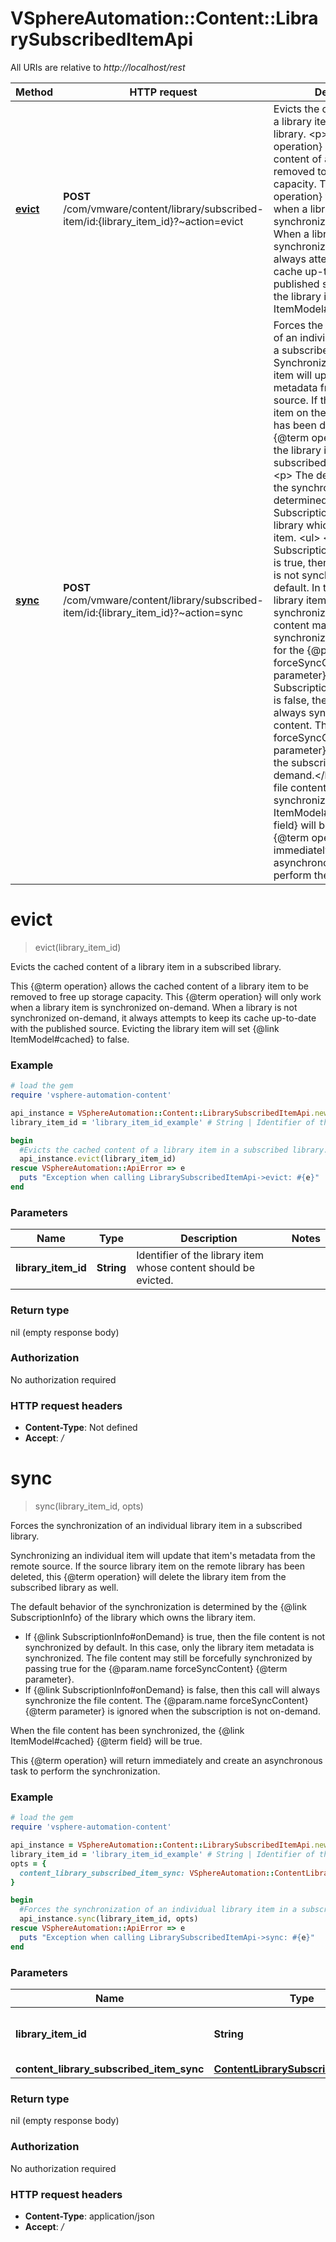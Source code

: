 # VSphereAutomation::Content::LibrarySubscribedItemApi

All URIs are relative to *http://localhost/rest*

Method | HTTP request | Description
------------- | ------------- | -------------
[**evict**](LibrarySubscribedItemApi.md#evict) | **POST** /com/vmware/content/library/subscribed-item/id:{library_item_id}?~action&#x3D;evict | Evicts the cached content of a library item in a subscribed library. &lt;p&gt; This {@term operation} allows the cached content of a library item to be removed to free up storage capacity. This {@term operation} will only work when a library item is synchronized on-demand. When a library is not synchronized on-demand, it always attempts to keep its cache up-to-date with the published source. Evicting the library item will set {@link ItemModel#cached} to false.
[**sync**](LibrarySubscribedItemApi.md#sync) | **POST** /com/vmware/content/library/subscribed-item/id:{library_item_id}?~action&#x3D;sync | Forces the synchronization of an individual library item in a subscribed library. &lt;p&gt; Synchronizing an individual item will update that item&#39;s metadata from the remote source. If the source library item on the remote library has been deleted, this {@term operation} will delete the library item from the subscribed library as well. &lt;p&gt; The default behavior of the synchronization is determined by the {@link SubscriptionInfo} of the library which owns the library item. &lt;ul&gt; &lt;li&gt;If {@link SubscriptionInfo#onDemand} is true, then the file content is not synchronized by default. In this case, only the library item metadata is synchronized. The file content may still be forcefully synchronized by passing true for the {@param.name forceSyncContent} {@term parameter}.&lt;/li&gt; &lt;li&gt;If {@link SubscriptionInfo#onDemand} is false, then this call will always synchronize the file content. The {@param.name forceSyncContent} {@term parameter} is ignored when the subscription is not on-demand.&lt;/li&gt; &lt;/ul&gt; When the file content has been synchronized, the {@link ItemModel#cached} {@term field} will be true. &lt;p&gt; This {@term operation} will return immediately and create an asynchronous task to perform the synchronization.


# **evict**
> evict(library_item_id)

Evicts the cached content of a library item in a subscribed library. <p> This {@term operation} allows the cached content of a library item to be removed to free up storage capacity. This {@term operation} will only work when a library item is synchronized on-demand. When a library is not synchronized on-demand, it always attempts to keep its cache up-to-date with the published source. Evicting the library item will set {@link ItemModel#cached} to false.

### Example
```ruby
# load the gem
require 'vsphere-automation-content'

api_instance = VSphereAutomation::Content::LibrarySubscribedItemApi.new
library_item_id = 'library_item_id_example' # String | Identifier of the library item whose content should be evicted.

begin
  #Evicts the cached content of a library item in a subscribed library. <p> This {@term operation} allows the cached content of a library item to be removed to free up storage capacity. This {@term operation} will only work when a library item is synchronized on-demand. When a library is not synchronized on-demand, it always attempts to keep its cache up-to-date with the published source. Evicting the library item will set {@link ItemModel#cached} to false.
  api_instance.evict(library_item_id)
rescue VSphereAutomation::ApiError => e
  puts "Exception when calling LibrarySubscribedItemApi->evict: #{e}"
end
```

### Parameters

Name | Type | Description  | Notes
------------- | ------------- | ------------- | -------------
 **library_item_id** | **String**| Identifier of the library item whose content should be evicted. | 

### Return type

nil (empty response body)

### Authorization

No authorization required

### HTTP request headers

 - **Content-Type**: Not defined
 - **Accept**: */*



# **sync**
> sync(library_item_id, opts)

Forces the synchronization of an individual library item in a subscribed library. <p> Synchronizing an individual item will update that item's metadata from the remote source. If the source library item on the remote library has been deleted, this {@term operation} will delete the library item from the subscribed library as well. <p> The default behavior of the synchronization is determined by the {@link SubscriptionInfo} of the library which owns the library item. <ul> <li>If {@link SubscriptionInfo#onDemand} is true, then the file content is not synchronized by default. In this case, only the library item metadata is synchronized. The file content may still be forcefully synchronized by passing true for the {@param.name forceSyncContent} {@term parameter}.</li> <li>If {@link SubscriptionInfo#onDemand} is false, then this call will always synchronize the file content. The {@param.name forceSyncContent} {@term parameter} is ignored when the subscription is not on-demand.</li> </ul> When the file content has been synchronized, the {@link ItemModel#cached} {@term field} will be true. <p> This {@term operation} will return immediately and create an asynchronous task to perform the synchronization.

### Example
```ruby
# load the gem
require 'vsphere-automation-content'

api_instance = VSphereAutomation::Content::LibrarySubscribedItemApi.new
library_item_id = 'library_item_id_example' # String | Identifier of the library item to synchronize.
opts = {
  content_library_subscribed_item_sync: VSphereAutomation::ContentLibrarySubscribedItemSync.new # ContentLibrarySubscribedItemSync | 
}

begin
  #Forces the synchronization of an individual library item in a subscribed library. <p> Synchronizing an individual item will update that item's metadata from the remote source. If the source library item on the remote library has been deleted, this {@term operation} will delete the library item from the subscribed library as well. <p> The default behavior of the synchronization is determined by the {@link SubscriptionInfo} of the library which owns the library item. <ul> <li>If {@link SubscriptionInfo#onDemand} is true, then the file content is not synchronized by default. In this case, only the library item metadata is synchronized. The file content may still be forcefully synchronized by passing true for the {@param.name forceSyncContent} {@term parameter}.</li> <li>If {@link SubscriptionInfo#onDemand} is false, then this call will always synchronize the file content. The {@param.name forceSyncContent} {@term parameter} is ignored when the subscription is not on-demand.</li> </ul> When the file content has been synchronized, the {@link ItemModel#cached} {@term field} will be true. <p> This {@term operation} will return immediately and create an asynchronous task to perform the synchronization.
  api_instance.sync(library_item_id, opts)
rescue VSphereAutomation::ApiError => e
  puts "Exception when calling LibrarySubscribedItemApi->sync: #{e}"
end
```

### Parameters

Name | Type | Description  | Notes
------------- | ------------- | ------------- | -------------
 **library_item_id** | **String**| Identifier of the library item to synchronize. | 
 **content_library_subscribed_item_sync** | [**ContentLibrarySubscribedItemSync**](ContentLibrarySubscribedItemSync.md)|  | [optional] 

### Return type

nil (empty response body)

### Authorization

No authorization required

### HTTP request headers

 - **Content-Type**: application/json
 - **Accept**: */*



